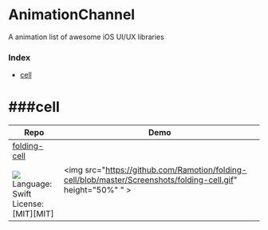 # AnimationChannel
A animation list of awesome iOS UI/UX libraries

### Index
* [cell](#cell)

###cell
==========================
Repo | Demo
--- | ---
[folding-cell](https://github.com/Ramotion/folding-cell) <br><br> [![](http://gh-btns.cjwirth.com/stars/Ramotion/folding-cell)](https://github.com/Ramotion/folding-cell/stargazers) <br> Language: Swift <br> License: [MIT][MIT] | <img src="https://github.com/Ramotion/folding-cell/blob/master/Screenshots/folding-cell.gif" height="50%" " >
